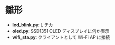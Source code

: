 # 雛形

- **led_blink.py**: L チカ
- **oled.py**: SSD1351 OLED ディスプレイに何か表示
- **wifi_sta.py**: クライアントとして Wi-Fi AP に接続
